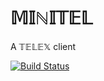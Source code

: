 # 𝕄𝕀ℕ𝕀𝕋𝔼𝕃
A 𝕋𝔼𝕃𝔼𝕏 client

[![Build Status](https://travis-ci.org/heroku/minitel.svg?branch=master)](https://travis-ci.org/heroku/minitel)

